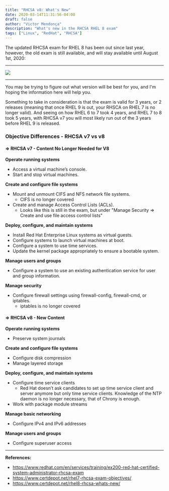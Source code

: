 ```yaml
---
title: "RHCSA v8: What's New"
date: 2020-03-14T11:31:56-04:00
draft: false
author: "Victor Mendonça"
description: "What's new in the RHCSA RHEL 8 exam"
tags: ["Linux", "RedHat", "RHCSA"]
---
```


The updated RHCSA exam for RHEL 8 has been out since last year, however, the old exam is still available, and will stay available until August 1st, 2020:

- - -
![](/img/rhcsa---whats-new/deadline.png)
- - -

You may be trying to figure out what version will be best for you, and I'm hoping the information here will help you.

Something to take in consideration is that the exam is valid for 3 years, or 2 releases (meaning that once RHEL 9 is out, your RHSCA on RHEL 7 is no longer valid). And seeing on how RHEL 6 to 7 took 4 years, and RHEL 7 to 8 took 5 years, with RHCSA v7 you will most likely run out of the 3 years before RHEL 9 is released.

### Objective Differences - RHCSA v7 vs v8

#### => RHCSA v7 - Content No Longer Needed for V8

**Operate running systems**

+ Access a virtual machine’s console.
+ Start and stop virtual machines.

**Create and configure file systems**

+ Mount and unmount CIFS and NFS network file systems.
  + CIFS is no longer covered
+ Create and manage Access Control Lists (ACLs).
  + Looks like this is still in the exam, but under "Manage Security => Create and use file access control lists"

**Deploy, configure, and maintain systems**

+ Install Red Hat Enterprise Linux systems as virtual guests.
+ Configure systems to launch virtual machines at boot.
+ Configure a system to use time services.
+ Update the kernel package appropriately to ensure a bootable system.

**Manage users and groups**

+ Configure a system to use an existing authentication service for user and group information.

**Manage security**

+ Configure firewall settings using firewall-config, firewall-cmd, or iptables.
  + iptables is no longer covered


#### => RHCSA v8 - New Content

**Operate running systems**

+ Preserve system journals

**Create and configure file systems**

+ Configure disk compression
+ Manage layered storage

**Deploy, configure, and maintain systems**

+ Configure time service clients
  + Red Hat doesn’t ask candidates to set up time service client and server anymore but only time service clients. Knowledge of the NTP daemon is no longer necessary, that of Chrony is enough.
+ Work with package module streams

**Manage basic networking**

+ Configure IPv4 and IPv6 addresses

**Manage users and groups**

+ Configure superuser access

- - -

**References:**

+ https://www.redhat.com/en/services/training/ex200-red-hat-certified-system-administrator-rhcsa-exam
+ https://www.certdepot.net/rhel7-rhcsa-exam-objectives/
+ https://www.certdepot.net/rhel8-rhcsa-whats-new/
